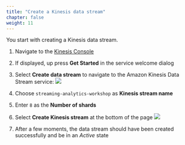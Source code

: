 ```yaml
---
title: "Create a Kinesis data stream"
chapter: false
weight: 11
---
```


You start with creating a Kinesis data stream.

1. Navigate to the [Kinesis Console](https://console.aws.amazon.com/kinesis)

1. If displayed, up press **Get Started** in the service welcome dialog

1. Select **Create data stream** to navigate to the Amazon Kinesis Data Stream service:
	![](/images/flink-on-kda/kinesis-welcome-create-stream.png)

1. Choose `streaming-analytics-workshop` as **Kinesis stream name** 

1. Enter `8` as the **Number of shards**

1. Select **Create Kinesis stream** at the bottom of the page
	![](/images/flink-on-kda/kds-create-stream.png)

1. After a few moments, the data stream should have been created successfully and be in an *Active* state

